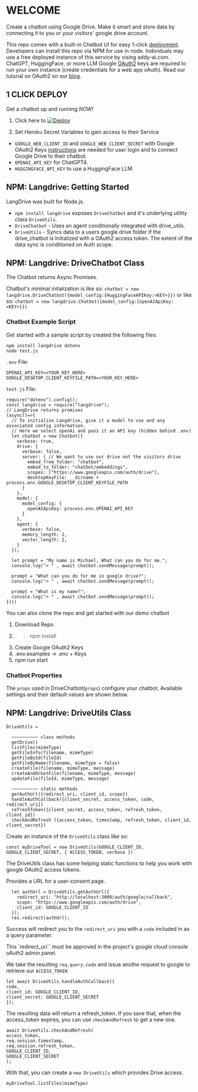 # WELCOME

Create a chatbot using Google Drive. Make it smart and store data by connecting it to you or your visitors' google drive account.

This repo comes with a built-in Chatbot UI for easy 1-click [deployment](#1-click-deploy). Developers can install this repo via NPM for use in node. Individuals may use a free deployed instance of this service by vising addy-ai.com. ChatGPT, HuggingFace, or more LLM Google [OAuth2](https://developers.google.com/identity/protocols/oauth2) keys are required to run your own instance (create credentials for a web app oAuth). Read our tutorial on OAuth2 on our [blog](https://addy.beehiiv.com/).

## 1 CLICK DEPLOY

Get a chatbot up and running _NOW_!

1. Click here to [![Deploy](https://www.herokucdn.com/deploy/button.svg)](https://heroku.com/deploy?template=https://github.com/addy-ai/langdrive)

2. Set Heroku Secret Variables to gain access to their Service

- `GOOGLE_WEB_CLIENT_ID` and `GOOGLE_WEB_CLIENT_SECRET` with Google OAuth2 Keys [instructions](https://console.cloud.google.com/apis/dashboard) are needed for user login and to connect Google Drive to their chatbot.
- `OPENAI_API_KEY` for ChatGPT4.
- `HUGGINGFACE_API_KEY` to use a HuggingFace LLM.

## NPM: Langdrive: Getting Started

LangDrive was built for Node.js.

- `npm install langdrive` exposes `DriveChatbot` and it's underlying utility class `DriveUtils`.
- `DriveChatbot` - Uses an agent conditionally integrated with drive_utils.
- `DriveUtils` - Syncs data to a users google drive folder if the drive_chatbot is initialized with a OAuth2 access token. The extent of the data sync is conditioned on Auth scope.

## NPM: Langdrive: DriveChatbot Class

The Chatbot returns Async Promises.

Chatbot's minimal initalization is like so:
`chatbot = new langdrive.DriveChatbot({model_config:{HuggingFaceAPIKey:<KEY>}})`
or like so:
`chatbot = new langdrive.Chatbot({model_config:{openAIApiKey:<KEY>}})`

### Chatbot Example Script

Get started with a sample script by created the following files:

```
npm install langdrive dotenv
node test.js
```

`.env` File:

```
OPENAI_API_KEY=<YOUR_KEY_HERE>
GOOGLE_DESKTOP_CLIENT_KEYFILE_PATH=<YOUR_KEY_HERE>
```

`test.js` File:

```
require("dotenv").config();
const langdrive = require("langdrive");
// LangDrive returns promises
(async()=>{
  // To initialize Langdrive, give it a model to use and any associated config information.
  // Here we select openAi and pass it an API key (hidden behind .env)
  let chatbot = new Chatbot({
    verbose: true,
    drive: {
      verbose: false,
      server: { // We want to use our drive not the visitors drive
        embed_from_folder: "chatbot",
        embed_to_folder: "chatbot/embeddings",
        scopes: ["https://www.googleapis.com/auth/drive"],
        desktopKeyFile: __dirname + process.env.GOOGLE_DESKTOP_CLIENT_KEYFILE_PATH
      }
    },
    model: {
      model_config: {
        openAIApiKey: process.env.OPENAI_API_KEY
      }
    },
    agent: {
      verbose: false,
      memory_length: 2,
      vector_length: 2,
    }
  });

  let prompt = "My name is Michael, What can you do for me.";
  console.log("> " , await chatbot.sendMessage(prompt));

  prompt = "What can you do for me in google drive?";
  console.log("> " , await chatbot.sendMessage(prompt));

  prompt = "What is my name?";
  console.log("> " , await chatbot.sendMessage(prompt));
})()

```

You can also clone the repo and get started with our demo chatbot

1. Download Repo
2. > npm install
3. Create Google OAuth2 Keys
4. .env.examples -> .env + Keys
5. npm run start

### Chatbot Properties

The `props` used in DriveChatbot(`props`) configure your chatbot. Available settings and their default values are shown below.

## NPM: Langdrive: DriveUtils Class

```
DriveUtils =

  ~~~~~~~~~~ class methods
  getDrive()
  listFiles(mimeType)
  getFileInfo(filename, mimeType)
  getFileById(fileId)
  getFileByName(filename, mimeType = false)
  createFile(filename, mimeType, message)
  createAndOrGetFile(filename, mimeType, message)
  updateFile(fileId, mimeType, message)

  ~~~~~~~~~~ static methods
  getAuthUrl({redirect_uri, client_id, scope})
  handleAuthCallback({client_secret, access_token, code, redirect_uri})
  refreshToken({client_secret, access_token, refresh_token, client_id})
  checkAndRefresh ({access_token, timestamp, refresh_token, client_id, client_secret})
```

Create an instance of the `DriveUtils` class like so:

```
const myDriveTool = new DriveUtils(GOOGLE_CLIENT_ID, GOOGLE_CLIENT_SECRET, { ACCESS_TOKEN, verbose })
```

The DriveUtils class has some helping static functions to help you work with google OAuth2 access tokens.

Provides a URL for a user-consent page.

```
  let authUrl = DriveUtils.getAuthUrl({
    redirect_uri: "http://localhost:3000/auth/google/callback",
    scope: "https://www.googleapis.com/auth/drive",
    client_id: GOOGLE_CLIENT_ID
  });
  res.redirect(authUrl);
```

Success will redirect you to the `redirect_uri` you with a `code` included in as a query parameter.

This `redirect_uri`` must be approved in the project's google cloud console oAuth2 admin panel.

We take the resulting `req.query.code` and issue anothe request to google to retrieve our `ACCESS_TOKEN`

```
let await DriveUtils.handleAuthCallback({
code,
client_id: GOOGLE_CLIENT_ID,
client_secret: GOOGLE_CLIENT_SECRET
});
```

The resulting data will return a refresh_token. If you save that, when the access_token expires, you can use `checkAndRefresh` to get a new one.

```
await DriveUtils.checkAndRefresh(
access_token,
req.session.timestamp,
req.session.refresh_token,
GOOGLE_CLIENT_ID,
GOOGLE_CLIENT_SECRET
);

```

With that, you can create a `new DriveUtils` which provides Drive access.

```
myDriveTool.listFiles(mimeType)
```
